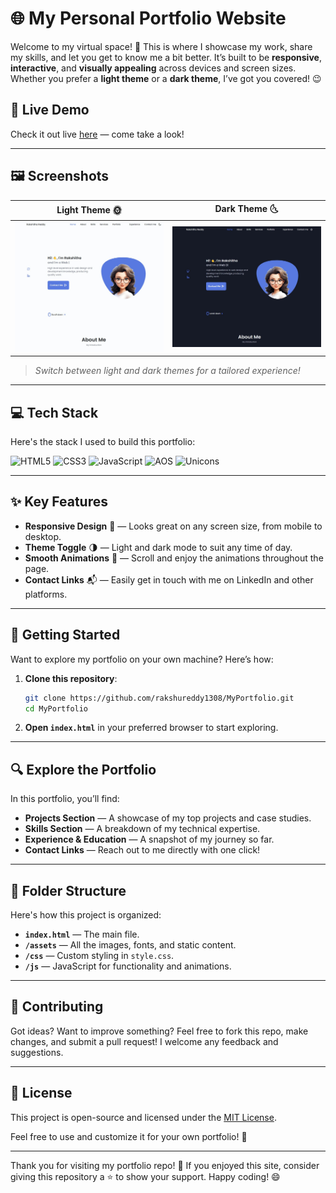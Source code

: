 # 🌐 My Personal Portfolio Website

Welcome to my virtual space! 🌌 This is where I showcase my work, share my skills, and let you get to know me a bit better. It’s built to be **responsive**, **interactive**, and **visually appealing** across devices and screen sizes. Whether you prefer a **light theme** or a **dark theme**, I’ve got you covered! 😉

## 🌟 Live Demo

Check it out live [here]([https://yourusername.github.io/portfolio](https://main.d3qfw0s2bucpk9.amplifyapp.com/)) — come take a look!

---

## 🖼️ Screenshots

| Light Theme 🌞                                        | Dark Theme 🌜                                        |
|-------------------------------------------------------|------------------------------------------------------|
| ![Light Theme Screenshot](https://github.com/rakshureddy1308/MyPortfolio/blob/main/assets/img/light.jpeg) | ![Dark Theme Screenshot](https://github.com/rakshureddy1308/MyPortfolio/blob/main/assets/img/dark.jpeg) |

> _Switch between light and dark themes for a tailored experience!_

---

## 💻 Tech Stack

Here's the stack I used to build this portfolio:

![HTML5](https://img.shields.io/badge/HTML5-E34F26?style=for-the-badge&logo=html5&logoColor=white)
![CSS3](https://img.shields.io/badge/CSS3-1572B6?style=for-the-badge&logo=css3&logoColor=white)
![JavaScript](https://img.shields.io/badge/JavaScript-F7DF1E?style=for-the-badge&logo=javascript&logoColor=black)
![AOS](https://img.shields.io/badge/AOS-animate--on--scroll-00CCBB?style=for-the-badge)
![Unicons](https://img.shields.io/badge/Unicons-FF6B00?style=for-the-badge&logo=unicons&logoColor=white)

---

## ✨ Key Features

- **Responsive Design** 📱 — Looks great on any screen size, from mobile to desktop.
- **Theme Toggle** 🌗 — Light and dark mode to suit any time of day.
- **Smooth Animations** 🎥 — Scroll and enjoy the animations throughout the page.
- **Contact Links** 📬 — Easily get in touch with me on LinkedIn and other platforms.
  
---

## 🚀 Getting Started

Want to explore my portfolio on your own machine? Here’s how:

1. **Clone this repository**:
    ```bash
    git clone https://github.com/rakshureddy1308/MyPortfolio.git
    cd MyPortfolio
    ```

2. **Open `index.html`** in your preferred browser to start exploring.

---

## 🔍 Explore the Portfolio

In this portfolio, you’ll find:

- **Projects Section** — A showcase of my top projects and case studies.
- **Skills Section** — A breakdown of my technical expertise.
- **Experience & Education** — A snapshot of my journey so far.
- **Contact Links** — Reach out to me directly with one click!

---

## 📂 Folder Structure

Here's how this project is organized:

- **`index.html`** — The main file.
- **`/assets`** — All the images, fonts, and static content.
- **`/css`** — Custom styling in `style.css`.
- **`/js`** — JavaScript for functionality and animations.


---

## 🤝 Contributing

Got ideas? Want to improve something? Feel free to fork this repo, make changes, and submit a pull request! I welcome any feedback and suggestions. 

---

## 📜 License

This project is open-source and licensed under the [MIT License](LICENSE). 

Feel free to use and customize it for your own portfolio! 💼

---

Thank you for visiting my portfolio repo! 👋 If you enjoyed this site, consider giving this repository a ⭐ to show your support. Happy coding! 😄
